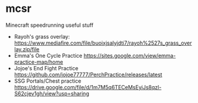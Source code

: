 # mcsr
Minecraft speedrunning useful stuff

- Rayoh's grass overlay: https://www.mediafire.com/file/buoixjsalyjdti7/rayoh%2527s_grass_overlay.zip/file
- Emma's One Cycle Practice https://sites.google.com/view/emma-practice-map/home
- Jojoe's End Fight Practice https://github.com/jojoe77777/PerchPractice/releases/latest
- SSG Portals/Chest practice https://drive.google.com/file/d/1m7M5q6TECeMsEyiJs8qzl-S62cjev1gh/view?usp=sharing
